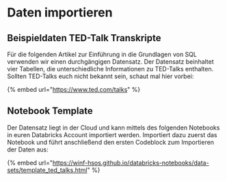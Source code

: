 # Daten importieren

## Beispieldaten TED-Talk Transkripte

Für die folgenden Artikel zur Einführung in die Grundlagen von SQL verwenden wir einen durchgängigen Datensatz. Der Datensatz beinhaltet vier Tabellen, die unterschiedliche Informationen zu TED-Talks enthalten. Sollten TED-Talks euch nicht bekannt sein, schaut mal hier vorbei:

{% embed url="https://www.ted.com/talks" %}

## Notebook Template

Der Datensatz liegt in der Cloud und kann mittels des folgenden Notebooks in euren Databricks Account importiert werden. Importiert dazu zuerst das Notebook und führt anschließend den ersten Codeblock zum Importieren der Daten aus:

{% embed url="https://winf-hsos.github.io/databricks-notebooks/data-sets/template_ted_talks.html" %}

